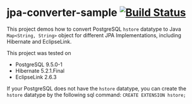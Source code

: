 jpa-converter-sample [![Build Status](https://travis-ci.org/phstudy/jpa-converter-sample.svg?branch=master)](https://travis-ci.org/phstudy/jpa-converter-sample)
=========

This project demos how to convert PostgreSQL ```hstore``` datatype to Java ```Map<String, String>``` object for different JPA Implementations, including Hibernate and EclipseLink.

This project was tested on
* PostgreSQL 9.5.0-1
* Hibernate 5.2.1.Final
* EclipseLink 2.6.3


If your PostgreSQL does not have the ```hstore``` datatype, you can create the ```hstore``` datatype by the following sql command: ```CREATE EXTENSION hstore;```
